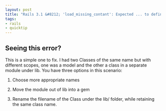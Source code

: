 ```yaml
--- 
layout: post
title: "Rails 3.1 &#8212; 'load_missing_contant': Expected ... to define ... (LoadError)"
tags:
- rails
- quicktip
---
```


## Seeing this error?

This is a simple one to fix. I had two Classes of the same name but with different scopes, one was a model and the other a class in a separate module under lib. You have three options in this scenario:

1. Choose more appropriate names

2. Move the module out of lib into a gem

3. Rename the filename of the Class under the lib/ folder, while retaining the same class name.

